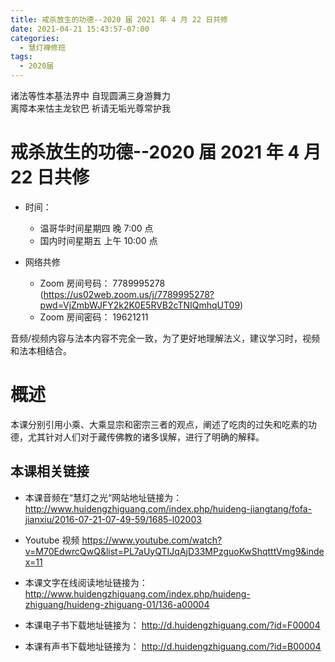 ```yaml
---
title: 戒杀放生的功德--2020 届 2021 年 4 月 22 日共修
date: 2021-04-21 15:43:57-07:00
categories:
  - 慧灯禅修班
tags:
  - 2020届
---
```

诸法等性本基法界中 自现圆满三身游舞力  
离障本来怙主龙钦巴 祈请无垢光尊常护我

# 戒杀放生的功德--2020 届 2021 年 4 月 22 日共修

- 时间：

  - 温哥华时间星期四 晚 7:00 点
  - 国内时间星期五 上午 10:00 点

- 网络共修
  - Zoom 房间号码： 7789995278 (<https://us02web.zoom.us/j/7789995278?pwd=VjZmbWJFY2k2K0E5RVB2cTNIQmhqUT09>)
  - Zoom 房间密码： 19621211

音频/视频内容与法本内容不完全一致，为了更好地理解法义，建议学习时，视频和法本相结合。

# 概述

本课分别引用小乘、大乘显宗和密宗三者的观点，阐述了吃肉的过失和吃素的功德，尤其针对人们对于藏传佛教的诸多误解，进行了明确的解释。

## 本课相关链接

- 本课音频在“慧灯之光“网站地址链接为：
  <http://www.huidengzhiguang.com/index.php/huideng-jiangtang/fofa-jianxiu/2016-07-21-07-49-59/1685-l02003>

- Youtube 视频
  <https://www.youtube.com/watch?v=M70EdwrcQwQ&list=PL7aUyQTIJqAjD33MPzguoKwShqtttVmg9&index=11>

- 本课文字在线阅读地址链接为：
  <http://www.huidengzhiguang.com/index.php/huideng-zhiguang/huideng-zhiguang-01/136-a00004>

- 本课电子书下载地址链接为：
  <http://d.huidengzhiguang.com/?id=F00004>

- 本课有声书下载地址链接为：
  <http://d.huidengzhiguang.com/?id=B00004>

